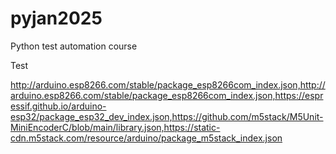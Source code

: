 # pyjan2025
Python test automation course


Test


http://arduino.esp8266.com/stable/package_esp8266com_index.json,http://arduino.esp8266.com/stable/package_esp8266com_index.json,https://espressif.github.io/arduino-esp32/package_esp32_dev_index.json,https://github.com/m5stack/M5Unit-MiniEncoderC/blob/main/library.json,https://static-cdn.m5stack.com/resource/arduino/package_m5stack_index.json
